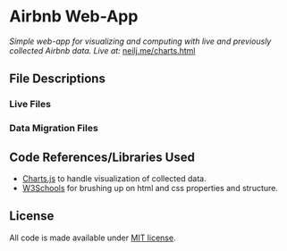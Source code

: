 # Airbnb Web-App


*Simple web-app for visualizing and computing with live and previously collected Airbnb data. Live at:* [neilj.me/charts.html](http://www.neilj.me/charts.html)

## File Descriptions
### Live Files
### Data Migration Files

## Code References/Libraries Used
  - [Charts.js](http://www.chartjs.org/) to handle visualization of collected data.
  - [W3Schools](https://www.w3schools.com/) for brushing up on html and css properties and structure.

## License

All code is made available under [MIT license](http://opensource.org/licenses/MIT).
